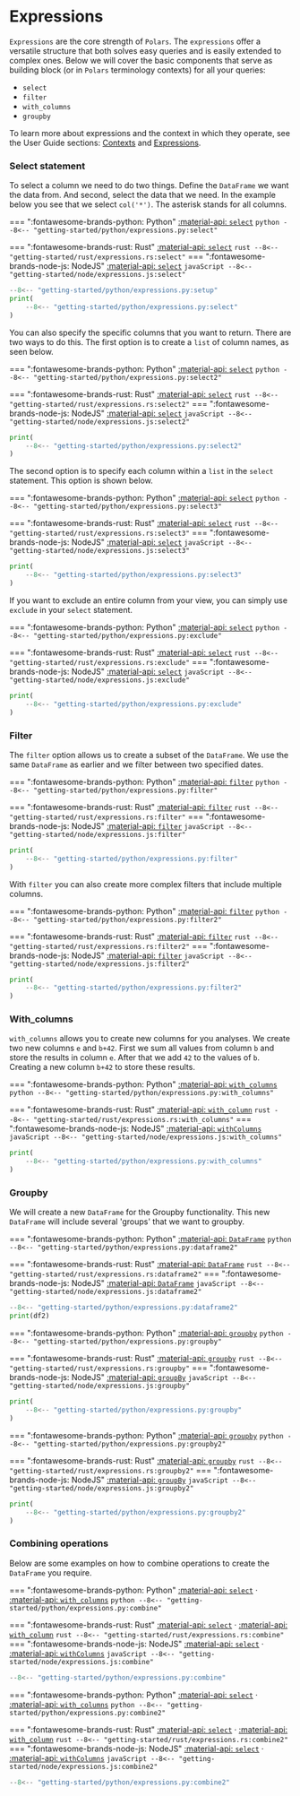 # Expressions

`Expressions` are the core strength of `Polars`. The `expressions` offer a versatile structure that both solves easy queries and is easily extended to complex ones. Below we will cover the basic components that serve as building block (or in `Polars` terminology contexts) for all your queries:

- `select`
- `filter`
- `with_columns`
- `groupby`

To learn more about expressions and the context in which they operate, see the User Guide sections: [Contexts](../user-guide/concepts/contexts.md) and [Expressions](../user-guide/concepts/expressions.md).

### Select statement

To select a column we need to do two things. Define the `DataFrame` we want the data from. And second, select the data that we need. In the example below you see that we select `col('*')`. The asterisk stands for all columns.

=== ":fontawesome-brands-python: Python"
    [:material-api:  `select`](https://pola-rs.github.io/polars/py-polars/html/reference/dataframe/api/polars.DataFrame.select.html)
    ``` python
    --8<-- "getting-started/python/expressions.py:select"
    ```

=== ":fontawesome-brands-rust: Rust"
    [:material-api:  `select`](https://pola-rs.github.io/polars/polars_core/frame/struct.DataFrame.html#method.select)
    ``` rust
    --8<-- "getting-started/rust/expressions.rs:select"
    ```
=== ":fontawesome-brands-node-js: NodeJS"
    [:material-api:  `select`](https://pola-rs.github.io/nodejs-polars/interfaces/DataFrame-1.html#select)
    ``` javaScript
    --8<-- "getting-started/node/expressions.js:select"
    ```

```python exec="on" result="text" session="getting-started/expressions"
--8<-- "getting-started/python/expressions.py:setup"
print(
    --8<-- "getting-started/python/expressions.py:select"
)
```

You can also specify the specific columns that you want to return. There are two ways to do this. The first option is to create a `list` of column names, as seen below.

=== ":fontawesome-brands-python: Python"
    [:material-api:  `select`](https://pola-rs.github.io/polars/py-polars/html/reference/dataframe/api/polars.DataFrame.select.html)
    ``` python
    --8<-- "getting-started/python/expressions.py:select2"
    ```

=== ":fontawesome-brands-rust: Rust"
    [:material-api:  `select`](https://pola-rs.github.io/polars/polars_core/frame/struct.DataFrame.html#method.select)
    ``` rust
    --8<-- "getting-started/rust/expressions.rs:select2"
    ```
=== ":fontawesome-brands-node-js: NodeJS"
    [:material-api:  `select`](https://pola-rs.github.io/nodejs-polars/interfaces/DataFrame-1.html#select)
    ``` javaScript
    --8<-- "getting-started/node/expressions.js:select2"
    ```

```python exec="on" result="text" session="getting-started/expressions"
print(
    --8<-- "getting-started/python/expressions.py:select2"
)
```

The second option is to specify each column within a `list` in the `select` statement. This option is shown below.

=== ":fontawesome-brands-python: Python"
    [:material-api:  `select`](https://pola-rs.github.io/polars/py-polars/html/reference/dataframe/api/polars.DataFrame.select.html)
    ``` python
    --8<-- "getting-started/python/expressions.py:select3"
    ```

=== ":fontawesome-brands-rust: Rust"
    [:material-api:  `select`](https://pola-rs.github.io/polars/polars_core/frame/struct.DataFrame.html#method.select)
    ``` rust
    --8<-- "getting-started/rust/expressions.rs:select3"
    ```
=== ":fontawesome-brands-node-js: NodeJS"
    [:material-api:  `select`](https://pola-rs.github.io/nodejs-polars/interfaces/DataFrame-1.html#select)
    ``` javaScript
    --8<-- "getting-started/node/expressions.js:select3"
    ```

```python exec="on" result="text" session="getting-started/expressions"
print(
    --8<-- "getting-started/python/expressions.py:select3"
)
```

If you want to exclude an entire column from your view, you can simply use `exclude` in your `select` statement.

=== ":fontawesome-brands-python: Python"
    [:material-api:  `select`](https://pola-rs.github.io/polars/py-polars/html/reference/dataframe/api/polars.DataFrame.select.html)
    ``` python
    --8<-- "getting-started/python/expressions.py:exclude"
    ```

=== ":fontawesome-brands-rust: Rust"
    [:material-api:  `select`](https://pola-rs.github.io/polars/polars_core/frame/struct.DataFrame.html#method.select)
    ``` rust
    --8<-- "getting-started/rust/expressions.rs:exclude"
    ```
=== ":fontawesome-brands-node-js: NodeJS"
    [:material-api:  `select`](https://pola-rs.github.io/nodejs-polars/interfaces/DataFrame-1.html#select)
    ``` javaScript
    --8<-- "getting-started/node/expressions.js:exclude"
    ```

```python exec="on" result="text" session="getting-started/expressions"
print(
    --8<-- "getting-started/python/expressions.py:exclude"
)
```


### Filter

The `filter` option allows us to create a subset of the `DataFrame`. We use the same `DataFrame` as earlier and we filter between two specified dates.

=== ":fontawesome-brands-python: Python"
    [:material-api:  `filter`](https://pola-rs.github.io/polars/py-polars/html/reference/dataframe/api/polars.DataFrame.filter.html)
    ``` python
    --8<-- "getting-started/python/expressions.py:filter"
    ```

=== ":fontawesome-brands-rust: Rust"
    [:material-api:  `filter`](https://pola-rs.github.io/polars/polars_core/frame/struct.DataFrame.html#method.filter)
    ``` rust
    --8<-- "getting-started/rust/expressions.rs:filter"
    ```
=== ":fontawesome-brands-node-js: NodeJS"
    [:material-api:  `filter`](https://pola-rs.github.io/nodejs-polars/interfaces/DataFrame-1.html#filter)
    ``` javaScript
    --8<-- "getting-started/node/expressions.js:filter"
    ```

```python exec="on" result="text" session="getting-started/expressions"
print(
    --8<-- "getting-started/python/expressions.py:filter"
)
```

With `filter` you can also create more complex filters that include multiple columns.

=== ":fontawesome-brands-python: Python"
    [:material-api:  `filter`](https://pola-rs.github.io/polars/py-polars/html/reference/dataframe/api/polars.DataFrame.filter.html)
    ``` python
    --8<-- "getting-started/python/expressions.py:filter2"
    ```

=== ":fontawesome-brands-rust: Rust"
    [:material-api:  `filter`](https://pola-rs.github.io/polars/polars_core/frame/struct.DataFrame.html#method.filter)
    ``` rust
    --8<-- "getting-started/rust/expressions.rs:filter2"
    ```
=== ":fontawesome-brands-node-js: NodeJS"
    [:material-api:  `filter`](https://pola-rs.github.io/nodejs-polars/interfaces/DataFrame-1.html#filter)
    ``` javaScript
    --8<-- "getting-started/node/expressions.js:filter2"
    ```

```python exec="on" result="text" session="getting-started/expressions"
print(
    --8<-- "getting-started/python/expressions.py:filter2"
)
```

### With_columns

`with_columns` allows you to create new columns for you analyses. We create two new columns `e` and `b+42`. First we sum all values from column `b` and store the results in column `e`. After that we add `42` to the values of `b`. Creating a new column `b+42` to store these results.

=== ":fontawesome-brands-python: Python"
    [:material-api:  `with_columns`](https://pola-rs.github.io/polars/py-polars/html/reference/dataframe/api/polars.DataFrame.with_columns.html)
    ``` python
    --8<-- "getting-started/python/expressions.py:with_columns"
    ```

=== ":fontawesome-brands-rust: Rust"
    [:material-api:  `with_column`](https://pola-rs.github.io/polars/polars_core/frame/struct.DataFrame.html#method.with_column)
    ``` rust
    --8<-- "getting-started/rust/expressions.rs:with_columns"
    ```
=== ":fontawesome-brands-node-js: NodeJS"
    [:material-api:  `withColumns`](https://pola-rs.github.io/nodejs-polars/interfaces/DataFrame-1.html#withColumns)
    ``` javaScript
    --8<-- "getting-started/node/expressions.js:with_columns"
    ```

```python exec="on" result="text" session="getting-started/expressions"
print(
    --8<-- "getting-started/python/expressions.py:with_columns"
)
```

### Groupby

We will create a new `DataFrame` for the Groupby functionality. This new `DataFrame` will include several 'groups' that we want to groupby.

=== ":fontawesome-brands-python: Python"
    [:material-api:  `DataFrame`](https://pola-rs.github.io/polars/py-polars/html/reference/dataframe/index.html)
    ``` python
    --8<-- "getting-started/python/expressions.py:dataframe2"
    ```

=== ":fontawesome-brands-rust: Rust"
    [:material-api:  `DataFrame`](https://pola-rs.github.io/polars/polars_core/frame/struct.DataFrame.html)
    ``` rust
    --8<-- "getting-started/rust/expressions.rs:dataframe2"
    ```
=== ":fontawesome-brands-node-js: NodeJS"
    [:material-api:  `DataFrame`](https://pola-rs.github.io/nodejs-polars/interfaces/DataFrame-1.html)
    ``` javaScript
    --8<-- "getting-started/node/expressions.js:dataframe2"
    ```

```python exec="on" result="text" session="getting-started/expressions"
--8<-- "getting-started/python/expressions.py:dataframe2"
print(df2)
```

=== ":fontawesome-brands-python: Python"
    [:material-api:  `groupby`](https://pola-rs.github.io/polars/py-polars/html/reference/dataframe/api/polars.DataFrame.groupby.html)
    ``` python
    --8<-- "getting-started/python/expressions.py:groupby"
    ```

=== ":fontawesome-brands-rust: Rust"
    [:material-api:  `groupby`](https://pola-rs.github.io/polars/polars_core/frame/struct.DataFrame.html#method.groupby)
    ``` rust
    --8<-- "getting-started/rust/expressions.rs:groupby"
    ```
=== ":fontawesome-brands-node-js: NodeJS"
    [:material-api:  `groupBy`](https://pola-rs.github.io/nodejs-polars/interfaces/DataFrame-1.html#groupBy)
    ``` javaScript
    --8<-- "getting-started/node/expressions.js:groupby"
    ```

```python exec="on" result="text" session="getting-started/expressions"
print(
    --8<-- "getting-started/python/expressions.py:groupby"
)
```

=== ":fontawesome-brands-python: Python"
    [:material-api:  `groupby`](https://pola-rs.github.io/polars/py-polars/html/reference/dataframe/api/polars.DataFrame.groupby.html)
    ``` python
    --8<-- "getting-started/python/expressions.py:groupby2"
    ```

=== ":fontawesome-brands-rust: Rust"
    [:material-api:  `groupby`](https://pola-rs.github.io/polars/polars_core/frame/struct.DataFrame.html#method.groupby)
    ``` rust
    --8<-- "getting-started/rust/expressions.rs:groupby2"
    ```
=== ":fontawesome-brands-node-js: NodeJS"
    [:material-api:  `groupBy`](https://pola-rs.github.io/nodejs-polars/interfaces/DataFrame-1.html#groupBy)
    ``` javaScript
    --8<-- "getting-started/node/expressions.js:groupby2"
    ```

```python exec="on" result="text" session="getting-started/expressions"
print(
    --8<-- "getting-started/python/expressions.py:groupby2"
)    
```

### Combining operations

Below are some examples on how to combine operations to create the `DataFrame` you require.


=== ":fontawesome-brands-python: Python"
    [:material-api:  `select`](https://pola-rs.github.io/polars/py-polars/html/reference/dataframe/api/polars.DataFrame.select.html) ·
    [:material-api:  `with_columns`](https://pola-rs.github.io/polars/py-polars/html/reference/dataframe/api/polars.DataFrame.with_columns.html)
    ``` python
    --8<-- "getting-started/python/expressions.py:combine"
    ```

=== ":fontawesome-brands-rust: Rust"
    [:material-api:  `select`](https://pola-rs.github.io/polars/polars_core/frame/struct.DataFrame.html#method.select) ·
    [:material-api:  `with_column`](https://pola-rs.github.io/polars/polars_core/frame/struct.DataFrame.html#method.with_column)
    ``` rust
    --8<-- "getting-started/rust/expressions.rs:combine"
    ```
=== ":fontawesome-brands-node-js: NodeJS"
    [:material-api:  `select`](https://pola-rs.github.io/nodejs-polars/interfaces/DataFrame-1.html#select) ·
    [:material-api:  `withColumns`](https://pola-rs.github.io/nodejs-polars/interfaces/DataFrame-1.html#withColumns)
    ``` javaScript
    --8<-- "getting-started/node/expressions.js:combine"
    ```

```python exec="on" result="text" session="getting-started/expressions"
--8<-- "getting-started/python/expressions.py:combine"
```

=== ":fontawesome-brands-python: Python"
    [:material-api:  `select`](https://pola-rs.github.io/polars/py-polars/html/reference/dataframe/api/polars.DataFrame.select.html) ·
    [:material-api:  `with_columns`](https://pola-rs.github.io/polars/py-polars/html/reference/dataframe/api/polars.DataFrame.with_columns.html)
    ``` python
    --8<-- "getting-started/python/expressions.py:combine2"
    ```

=== ":fontawesome-brands-rust: Rust"
    [:material-api:  `select`](https://pola-rs.github.io/polars/polars_core/frame/struct.DataFrame.html#method.select) ·
    [:material-api:  `with_column`](https://pola-rs.github.io/polars/polars_core/frame/struct.DataFrame.html#method.with_column)
    ``` rust
    --8<-- "getting-started/rust/expressions.rs:combine2"
    ```
=== ":fontawesome-brands-node-js: NodeJS"
    [:material-api:  `select`](https://pola-rs.github.io/nodejs-polars/interfaces/DataFrame-1.html#select) ·
    [:material-api:  `withColumns`](https://pola-rs.github.io/nodejs-polars/interfaces/DataFrame-1.html#withColumns)
    ``` javaScript
    --8<-- "getting-started/node/expressions.js:combine2"
    ```


```python exec="on" result="text" session="getting-started/expressions"
--8<-- "getting-started/python/expressions.py:combine2"
```

